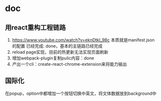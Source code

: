 # doc

## 用react重构工程链路

1. https://www.youtube.com/watch?v=eknDtkl_98c 本质就是manifest.json的配置 已经完成: done，基本的主链路已经完成
2. reload page实现，目前的热更新无法实现页面刷新
3. 增加webpack-plugin复制pulic内容：done
4. 产出一个cli：create-react-chrome-extension来将能力输出

## 国际化

在popup，option中都增加一个按钮切换中英文，将文体数据放到background中
